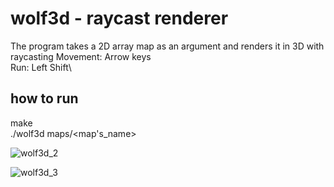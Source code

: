 # wolf3d - raycast renderer
The program takes a 2D array map as an argument and renders it in 3D with raycasting
Movement: Arrow keys\
Run: Left Shift\

## how to run
make\
./wolf3d maps/<map's_name>

![wolf3d_2](https://github.com/reneaho/wolf3d/assets/22603820/e9cea309-41ea-463d-9890-87fb8f3416e5)

![wolf3d_3](https://github.com/reneaho/wolf3d/assets/22603820/dfc282f4-95c1-418b-a9d1-f9ec78540324)
